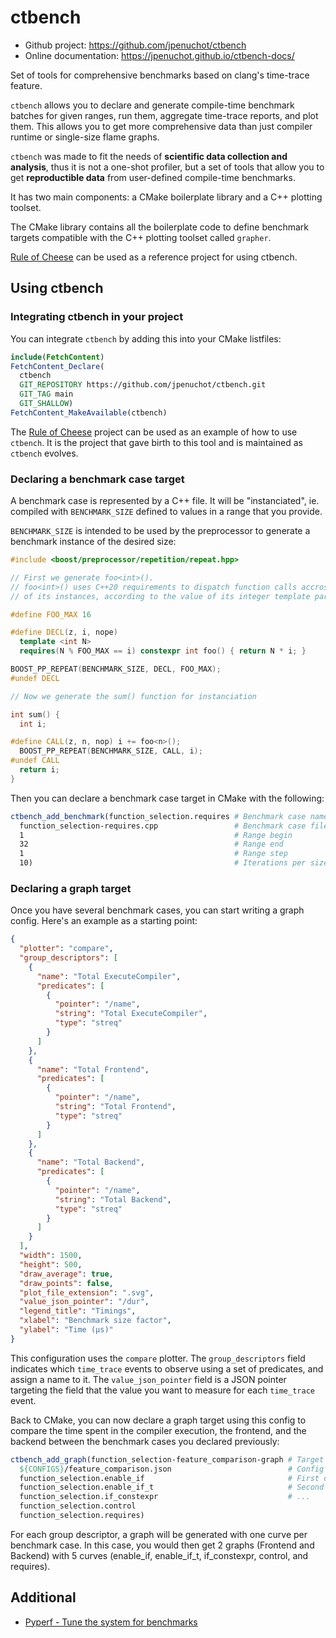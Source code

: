 # ctbench

- Github project: https://github.com/jpenuchot/ctbench
- Online documentation: https://jpenuchot.github.io/ctbench-docs/

Set of tools for comprehensive benchmarks based on clang's time-trace feature.

`ctbench` allows you to declare and generate compile-time benchmark batches for
given ranges, run them, aggregate time-trace reports, and plot them.
This allows you to get more comprehensive data than just compiler runtime
or single-size flame graphs.

`ctbench` was made to fit the needs of **scientific data collection
and analysis**, thus it is not a one-shot profiler, but a set of tools that
allow you to get **reproductible data** from user-defined compile-time
benchmarks.

It has two main components: a CMake boilerplate library and a C++ plotting
toolset.

The CMake library contains all the boilerplate code to define benchmark targets
compatible with the C++ plotting toolset called `grapher`.

[Rule of Cheese](https://github.com/jpenuchot/rule-of-cheese) can be used as a
reference project for using ctbench.

## Using ctbench

### Integrating ctbench in your project

You can integrate `ctbench` by adding this into your CMake listfiles:

```cmake
include(FetchContent)
FetchContent_Declare(
  ctbench
  GIT_REPOSITORY https://github.com/jpenuchot/ctbench.git
  GIT_TAG main
  GIT_SHALLOW)
FetchContent_MakeAvailable(ctbench)
```

The [Rule of Cheese](https://github.com/JPenuchot/rule-of-cheese) project can be
used as an example of how to use `ctbench`. It is the project that gave birth to
this tool and is maintained as `ctbench` evolves.

### Declaring a benchmark case target

A benchmark case is represented by a C++ file. It will be "instanciated", ie.
compiled with `BENCHMARK_SIZE` defined to values in a range that you provide.

`BENCHMARK_SIZE` is intended to be used by the preprocessor to generate a
benchmark instance of the desired size:

```cpp
#include <boost/preprocessor/repetition/repeat.hpp>

// First we generate foo<int>().
// foo<int>() uses C++20 requirements to dispatch function calls accross 16
// of its instances, according to the value of its integer template parameter.

#define FOO_MAX 16

#define DECL(z, i, nope)                                                       \
  template <int N>                                                             \
  requires(N % FOO_MAX == i) constexpr int foo() { return N * i; }

BOOST_PP_REPEAT(BENCHMARK_SIZE, DECL, FOO_MAX);
#undef DECL

// Now we generate the sum() function for instanciation

int sum() {
  int i;

#define CALL(z, n, nop) i += foo<n>();
  BOOST_PP_REPEAT(BENCHMARK_SIZE, CALL, i);
#undef CALL
  return i;
}
```

Then you can declare a benchmark case target in CMake with the following:

```cmake
ctbench_add_benchmark(function_selection.requires # Benchmark case name
  function_selection-requires.cpp                 # Benchmark case file
  1                                               # Range begin
  32                                              # Range end
  1                                               # Range step
  10)                                             # Iterations per size
```

### Declaring a graph target

Once you have several benchmark cases, you can start writing a graph config.
Here's an example as a starting point:

```json
{
  "plotter": "compare",
  "group_descriptors": [
    {
      "name": "Total ExecuteCompiler",
      "predicates": [
        {
          "pointer": "/name",
          "string": "Total ExecuteCompiler",
          "type": "streq"
        }
      ]
    },
    {
      "name": "Total Frontend",
      "predicates": [
        {
          "pointer": "/name",
          "string": "Total Frontend",
          "type": "streq"
        }
      ]
    },
    {
      "name": "Total Backend",
      "predicates": [
        {
          "pointer": "/name",
          "string": "Total Backend",
          "type": "streq"
        }
      ]
    }
  ],
  "width": 1500,
  "height": 500,
  "draw_average": true,
  "draw_points": false,
  "plot_file_extension": ".svg",
  "value_json_pointer": "/dur",
  "legend_title": "Timings",
  "xlabel": "Benchmark size factor",
  "ylabel": "Time (µs)"
}
```

This configuration uses the `compare` plotter. The `group_descriptors` field
indicates which `time_trace` events to observe using a set of predicates, and
assign a name to it. The `value_json_pointer` field is a JSON pointer targeting
the field that the value you want to measure for each `time_trace` event.

Back to CMake, you can now declare a graph target using this config to compare
the time spent in the compiler execution, the frontend, and the backend between
the benchmark cases you declared previously:

```cmake
ctbench_add_graph(function_selection-feature_comparison-graph # Target name
  ${CONFIGS}/feature_comparison.json                          # Config
  function_selection.enable_if                                # First case
  function_selection.enable_if_t                              # Second case
  function_selection.if_constexpr                             # ...
  function_selection.control
  function_selection.requires)
```

For each group descriptor, a graph will be generated with one curve
per benchmark case. In this case, you would then get 2 graphs
(Frontend and Backend) with 5 curves (enable_if, enable_if_t, if_constexpr,
control, and requires).

## Additional

- [Pyperf - Tune the system for benchmarks](
  https://pyperf.readthedocs.io/en/latest/system.html)
